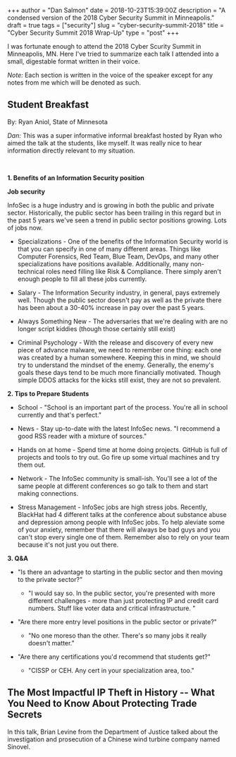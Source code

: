 +++
author = "Dan Salmon"
date = 2018-10-23T15:39:00Z
description = "A condensed version of the 2018 Cyber Security Summit in Minneapolis."
draft = true
tags = ["security"]
slug = "cyber-security-summit-2018"
title = "Cyber Security Summit 2018 Wrap-Up"
type = "post"
+++


I was fortunate enough to attend the 2018 Cyber Scurity Summit in Minneapolis, MN. Here I've tried to summarize each talk I attended into a small, digestable format written in their voice. 

*Note:* Each section is written in the voice of the speaker except for any notes from me which will be denoted as such.


## Student Breakfast
By: Ryan Aniol, State of Minnesota

*Dan:* This was a super informative informal breakfast hosted by Ryan who aimed the talk at the students, like myself. It was really nice to hear information directly relevant to my situation.

<br />

**1. Benefits of an Information Security position**
<br />

**Job security**

InfoSec is a huge industry and is growing in both the public and private sector. Historically, the public sector has been trailing in this regard but in the past 5 years we've seen a trend in public sector positions growing. Lots of jobs now. 

* Specializations - One of the benefits of the Information Security world is that you can specify in one of many different areas. Things like Computer Forensics, Red Team, Blue Team, DevOps, and many other specializations have positions available. Additionally, many non-technical roles need filling like Risk & Compliance. There simply aren't enough people to fill all these jobs currently.

* Salary - The Information Security industry, in general, pays extremely well. Though the public sector doesn't pay as well as the private there has been about a 30-40% increase in pay over the past 5 years.

* Always Something New - The adversaries that we're dealing with are no longer script kiddies (though those certainly still exist) 

* Criminal Psychology - With the release and discovery of every new piece of advance malware, we need to remember one thing: each one was created by a human somewhere. Keeping this in mind, we should try to understand the mindset of the enemy. Generally, the enemy's goals these days tend to be much more financially motivated. Though simple DDOS attacks for the kicks still exist, they are not so prevalent. 

**2. Tips to Prepare Students**

* School - "School is an important part of the process. You're all in school currently and that's perfect."

* News - Stay up-to-date with the latest InfoSec news. "I recommend a good RSS reader with a mixture of sources."

* Hands on at home - Spend time at home doing projects. GitHub is full of projects and tools to try out. Go fire up some virtual machines and try them out. 

* Network - The InfoSec community is small-ish. You'll see a lot of the same people at different conferences so go talk to them and start making connections.

* Stress Management - InfoSec jobs are high stress jobs. Recently, BlackHat had 4 different talks at the conference about substance abuse and depression among people with InfoSec jobs. To help aleviate some of your anxiety, remember that there will always be bad guys and you can't stop every single one of them. Remember also to rely on your team because it's not just you out there. 

**3. Q&A**

* "Is there an advantage to starting in the public sector and then moving to the private sector?"
    * "I would say so. In the public sector, you're presented with more different challenges - more than just protecting IP and credit card numbers. Stuff like voter data and critical infrastructure. "

* "Are there more entry level positions in the public sector or private?"
    * "No one moreso than the other. There's so many jobs it really doesn't matter."

* "Are there any certifications you'd recommend that students get?"
    * "CISSP or CEH. Any cert in your specialization area, too."

## The Most Impactful IP Theft in History -- What You Need to Know About Protecting Trade Secrets

In this talk, Brian Levine from the Department of Justice talked about the investigation and prosecution of a Chinese wind turbine company named Sinovel. 



